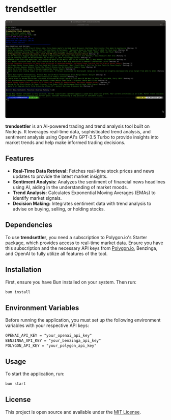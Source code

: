 # trendsettler

![Trendsetter Screenshot](images/trendsettler.png)

**trendsettler** is an AI-powered trading and trend analysis tool built on Node.js. It leverages real-time data, sophisticated trend analysis, and sentiment analysis using OpenAI's GPT-3.5 Turbo to provide insights into market trends and help make informed trading decisions.

## Features

- **Real-Time Data Retrieval:** Fetches real-time stock prices and news updates to provide the latest market insights.
- **Sentiment Analysis:** Analyzes the sentiment of financial news headlines using AI, aiding in the understanding of market moods.
- **Trend Analysis:** Calculates Exponential Moving Averages (EMAs) to identify market signals.
- **Decision Making:** Integrates sentiment data with trend analysis to advise on buying, selling, or holding stocks.

## Dependencies

To use **trendsettler**, you need a subscription to Polygon.io's Starter package, which provides access to real-time market data. Ensure you have this subscription and the necessary API keys from [Polygon.io](https://polygon.io/pricing), Benzinga, and OpenAI to fully utilize all features of the tool.

## Installation

First, ensure you have Bun installed on your system. Then run:

```bash
bun install
```

## Environment Variables

Before running the application, you must set up the following environment variables with your respective API keys:

```
OPENAI_API_KEY = "your_openai_api_key"
BENZINGA_API_KEY = "your_benzinga_api_key"
POLYGON_API_KEY = "your_polygon_api_key"
```

## Usage

To start the application, run:

```bash
bun start
```

## License

This project is open source and available under the [MIT License](LICENSE).
